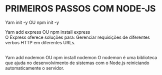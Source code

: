 # PRIMEIROS PASSOS COM NODE-JS

Yarn init -y OU npm init -y <br>

Yarn add express OU npm install express <br>
O Express oferece soluções para: Gerenciar requisições de diferentes verbos HTTP em diferentes URLs.<br> <br>

Yarn add nodemon OU npm install nodemon
O nodemon é uma biblioteca que ajuda no desenvolvimento de sistemas com o Node.js reiniciando automaticamente o servidor.

